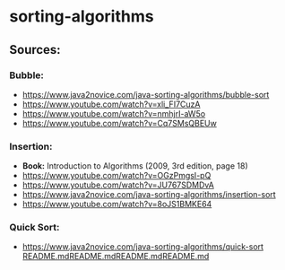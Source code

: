 # sorting-algorithms

## Sources:

### Bubble:
 - https://www.java2novice.com/java-sorting-algorithms/bubble-sort
 - https://www.youtube.com/watch?v=xli_FI7CuzA
 - https://www.youtube.com/watch?v=nmhjrI-aW5o
 - https://www.youtube.com/watch?v=Cq7SMsQBEUw

### Insertion:
 - **Book:** Introduction to Algorithms (2009, 3rd edition, page 18)
 - https://www.youtube.com/watch?v=OGzPmgsI-pQ
 - https://www.youtube.com/watch?v=JU767SDMDvA
 - https://www.java2novice.com/java-sorting-algorithms/insertion-sort
 - https://www.youtube.com/watch?v=8oJS1BMKE64

### Quick Sort:
 - https://www.java2novice.com/java-sorting-algorithms/quick-sort
[README.md](../../algorithms-mac/sorting-algorithms/README.md)[README.md](../../algorithms-mac/sorting-algorithms/README.md)[README.md](README.md)[README.md](../../algorithms-mac/sorting-algorithms/README.md)